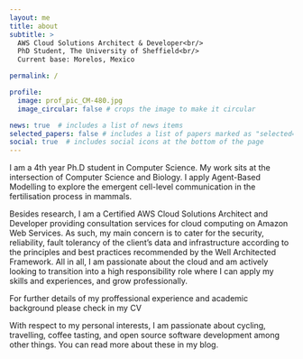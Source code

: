 ```yaml
---
layout: me
title: about
subtitle: >
  AWS Cloud Solutions Architect & Developer<br/> 
  PhD Student, The University of Sheffield<br/>
  Current base: Morelos, Mexico

permalink: /

profile:
  image: prof_pic_CM-480.jpg
  image_circular: false # crops the image to make it circular

news: true  # includes a list of news items
selected_papers: false # includes a list of papers marked as "selected={true}"
social: true  # includes social icons at the bottom of the page
---
```


I am a 4th year Ph.D student in Computer Science. My work sits at the intersection of Computer Science and Biology. I apply Agent-Based Modelling to explore the emergent cell-level communication in the fertilisation process in mammals.

Besides research, I am a Certified AWS Cloud Solutions Architect and Developer providing consultation services for cloud computing on Amazon Web Services. As such, my main concern is to cater for the security, reliability, fault tolerancy of the client’s data and infrastructure according to the principles and best practices recommended by the Well Architected Framework. All in all, I am passionate about the cloud and am actively looking to transition into a high responsibility role where I can apply my skills and experiences, and grow professionally.

For further details of my proffessional experience and academic background please check in my CV

With respect to my personal interests, I am passionate about cycling, travelling, coffee tasting, and open source software development among other things. You can read more about these in my blog.

